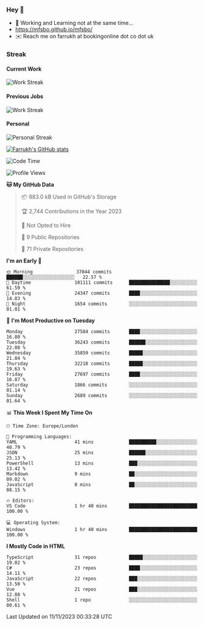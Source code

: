 ### Hey 👋

- 🏃 Working and Learning not at the same time...
- https://mfsbo.github.io/mfsbo/
- ✉️ Reach me on farrukh at bookingonline dot co dot uk

### Streak
#### Current Work
![Work Streak](https://streak-stats.demolab.com/?user=mfsbo)
#### Previous Jobs
![Work Streak](https://streak-stats.demolab.com/?user=farrukhcw)
#### Personal
![Personal Streak](https://streak-stats.demolab.com/?user=farrukhsubhani)

[![Farrukh's GitHub stats](https://github-readme-stats.vercel.app/api?username=mfsbo&hide=stars&count_private=true)](https://github.com/mfsbo/)

<!--START_SECTION:waka-->
![Code Time](http://img.shields.io/badge/Code%20Time-560%20hrs%2054%20mins-blue)

![Profile Views](http://img.shields.io/badge/Profile%20Views-0-blue)

**🐱 My GitHub Data** 

> 📦 883.0 kB Used in GitHub's Storage 
 > 
> 🏆 2,744 Contributions in the Year 2023
 > 
> 🚫 Not Opted to Hire
 > 
> 📜 9 Public Repositories 
 > 
> 🔑 71 Private Repositories 
 > 
**I'm an Early 🐤** 

```text
🌞 Morning                37044 commits       ██████░░░░░░░░░░░░░░░░░░░   22.57 % 
🌆 Daytime                101111 commits      ███████████████░░░░░░░░░░   61.59 % 
🌃 Evening                24347 commits       ████░░░░░░░░░░░░░░░░░░░░░   14.83 % 
🌙 Night                  1654 commits        ░░░░░░░░░░░░░░░░░░░░░░░░░   01.01 % 
```
📅 **I'm Most Productive on Tuesday** 

```text
Monday                   27584 commits       ████░░░░░░░░░░░░░░░░░░░░░   16.80 % 
Tuesday                  36243 commits       ██████░░░░░░░░░░░░░░░░░░░   22.08 % 
Wednesday                35859 commits       █████░░░░░░░░░░░░░░░░░░░░   21.84 % 
Thursday                 32218 commits       █████░░░░░░░░░░░░░░░░░░░░   19.63 % 
Friday                   27697 commits       ████░░░░░░░░░░░░░░░░░░░░░   16.87 % 
Saturday                 1866 commits        ░░░░░░░░░░░░░░░░░░░░░░░░░   01.14 % 
Sunday                   2689 commits        ░░░░░░░░░░░░░░░░░░░░░░░░░   01.64 % 
```


📊 **This Week I Spent My Time On** 

```text
🕑︎ Time Zone: Europe/London

💬 Programming Languages: 
YAML                     41 mins             ██████████░░░░░░░░░░░░░░░   40.79 % 
JSON                     25 mins             ██████░░░░░░░░░░░░░░░░░░░   25.13 % 
PowerShell               13 mins             ███░░░░░░░░░░░░░░░░░░░░░░   13.42 % 
Markdown                 9 mins              ██░░░░░░░░░░░░░░░░░░░░░░░   09.02 % 
JavaScript               8 mins              ██░░░░░░░░░░░░░░░░░░░░░░░   08.15 % 

🔥 Editors: 
VS Code                  1 hr 40 mins        █████████████████████████   100.00 % 

💻 Operating System: 
Windows                  1 hr 40 mins        █████████████████████████   100.00 % 
```

**I Mostly Code in HTML** 

```text
TypeScript               31 repos            █████░░░░░░░░░░░░░░░░░░░░   19.02 % 
C#                       23 repos            ████░░░░░░░░░░░░░░░░░░░░░   14.11 % 
JavaScript               22 repos            ███░░░░░░░░░░░░░░░░░░░░░░   13.50 % 
Vue                      21 repos            ███░░░░░░░░░░░░░░░░░░░░░░   12.88 % 
Shell                    1 repo              ░░░░░░░░░░░░░░░░░░░░░░░░░   00.61 % 
```




 Last Updated on 11/11/2023 00:33:28 UTC
<!--END_SECTION:waka-->
<!--
**mfsbo/mfsbo** is a ✨ _special_ ✨ repository because its `README.md` (this file) appears on your GitHub profile.

Here are some ideas to get you started:

- 🔭 I’m currently working on ...
- 🌱 I’m currently learning ...
- 👯 I’m looking to collaborate on ...
- 🤔 I’m looking for help with ...
- 💬 Ask me about ...
- 📫 How to reach me: ...
- 😄 Pronouns: ...
- ⚡ Fun fact: ...
-->
